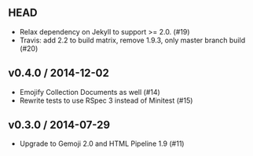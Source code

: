 ## HEAD

  * Relax dependency on Jekyll to support >= 2.0. (#19)
  * Travis: add 2.2 to build matrix, remove 1.9.3, only master branch build (#20)

## v0.4.0 / 2014-12-02

  * Emojify Collection Documents as well (#14)
  * Rewrite tests to use RSpec 3 instead of Minitest (#15)

## v0.3.0 / 2014-07-29

  * Upgrade to Gemoji 2.0 and HTML Pipeline 1.9 (#11)
